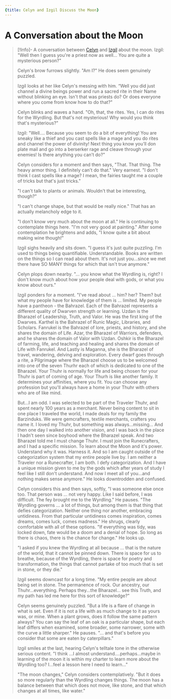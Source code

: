 ```yaml
---
{title: Celyn and Izgil Discuss the Moon}
---
```


# A Conversation about the Moon

>[!Info]- A conversation between [Celyn](<../../../../people/pcs/cleenseau/celyn.md>) and [Izgil](<../../../../people/pcs/cleenseau/izgil-moonseeker.md>) about the moon. 
> Izgil:  "Well then I guess you're a priest now as well... You are quite a mysterious person?"
>
>Celyn's brow furrows slightly. "Am I?" He does seem genuinely puzzled. 
>
>Izgil looks at her like Celyn's messing with him. “Well you did just channel a divine beings power and run a sacred rite in their Name without blinking an eye. Isn't that was priests do? Or does everyone where you come from know how to do that?"
>
>Celyn blinks and waves a hand. "Oh, that, the rites. Yes, I can do rites for the Wyrdling. But that's not mysterious! Why would you think that's mysterious?" 
>
>Izgil: "Well…. Because you seem to do a bit of everything! You are sneaky like a thief and you cast spells like a mage and you do rites and channel the power of divinity! Next thing you know you’ll don plate mail and go into a berserker rage and cleave through your enemies! Is there anything you can’t do?"
>
>Celyn considers for a moment and then says, "That. That thing. The heavy armor thing. I definitely can't do that." Very earnest. "I don't think I cast spells like a mage? I mean, the fairies taught me a couple of tricks but that's just tricks." 
>
>"I can't talk to plants or animals. Wouldn't that be interesting, though?" 
>
>"I can't change shape, but that would be really nice." That has an actually melancholy edge to it. 
>
>"I don't know very much about the moon at all." He is continuing to contemplate things here. "I'm not very good at painting." After some contemplation he brightens and adds, "I know quite a bit about making wine though!"
>
>Izgil sighs heavily and sits down. "I guess it's just quite puzzling. I'm used to things being quantifiable. Understandable. Books are written on the things so I can read about them. It's not just you...since we met there have SO MANY things for which that isn't true anymore."
>
>Celyn plops down nearby. "... you know what the Wyrdling is, right? I don't know much about how your people deal with gods, or what you know about ours."
>
>Izgil ponders for a moment. "I've read about ... him? her? Them? but what my people have for knowledge of them is ... limited. My people have a pantheon - the Bahrazel. Each of the Bahrazel represents a different quality of Dwarven strength or learning. Uzdan is the Bharazel of Leadership, Truth, and Valor. He was the first king of the Dwarves. Karthel is the Bahrazel of Runic Magic, Libraries, and Scholars. Fanrukel is the Bahrazel of lore, priests, and history, and she shares the domain of Life. Azar, the Bharazel of Warriors, defenders, and he shares the domain of Valor with Uzdan. Oshkir is the Bharazel of farming, life, and teaching and healing and shares the domain of Life with Fanrukel. And Lastly is Maganna, she is the Bharazel of travel, wandering, delving and exploration. Every dwarf goes through a rite, a Pilgrimage where the Bharazel choose us to be welcomed into one of the seven Thurhr each of which is dedicated to one of the Bharazel. Your Thuhr is normally for life and being chosen for your Thuhr is part of coming of age. Your Thurh is like another family. It determines your affinities, where you fit. You can choose any profession but you'll always have a home in your Thuhr with others who are of like mind.
>
>But...I am odd. I was selected to be part of the Traveler Thuhr, and spent nearly 100 years as a merchant. Never being content to sit in one place I traveled the world, I made deals for my family the Barzinduks. We were gemcrafters, textile merchants, crafters you name it. I loved my Thuhr, but something was always...missing... And then one day I walked into another vision, and I was back in the place I hadn't seen since boyhood where the Bharazel speak. And two Bharazel told me I must change Thuhr. I must join the Runecrafters, and I had a specific mission. To learn about the Moon and it's power. Understand why it was. Harness it. And so I am caught outside of the categorization system that my entire people live by. I am neither a Traveler nor a Runecrafter, I am both. I defy categorization. And I have a unique mission given to me by the gods which after years of study I feel like I still don't understand. And now I meet all of you...and nothing makes sense anymore." He looks downtrodden and confused.
>
>Celyn considers this and then says, softly, "I was someone else once too. That person was ... not very happy. Like I said before, I was difficult. The fey brought me to the Wyrdling." He pauses. "The Wyrdling governs ... a lot of things, but among them is that thing that defies categorization. Neither one thing nor another, embracing untidiness. From that particular untidiness comes inspiration, comes dreams, comes luck, comes madness." He shrugs, clearly comfortable with all of these options. "If everything was tidy, was locked down, fate would be a doom and a denial of hope. So long as there is chaos, there is the chance for change." He looks up.
>
>"I asked if you knew the Wyrdling at all because ... that is the nature of the world, that it cannot be pinned down. There is space for us to breathe, because of the Wyrdling, there is space for poetry and transformation, the things that cannot partake of too much that is set in stone, or they die."
>
>Izgil seems downcast for a long time. "My entire people are about being set in stone. The permanence of rock. Our ancestry, our Thuhr...everything. Perhaps they...the Bharazel... see this Truth, and my path has led me here for this sort of knowledge?" 
>
>Celyn seems genuinely puzzled. "But a life is a flare of change in what is set. Even if it is not a life with as much change to it as yours was, or mine. When a plant grows, does it follow the same pattern always? You can say the leaf of an oak is a particular shape, but each leaf differs when examined, some broader, some narrower, some with the curve a little sharper." He pauses. "... and that's before you consider that some are eaten by caterpillars."
>    
>Izgil smiles at the last, hearing Celyn's telltale tone in the otherwise serious content. "I think ...I almost understand....perhaps...maybe in learning of the moon it is within my charter to learn more about the Wyrdling too? I...feel a lesson here I need to learn..." 
>    
>"The moon changes," Celyn considers contemplatively. "But it does so more regularly than the Wyrdling changes things. The moon has a balance between that which does not move, like stone, and that which changes at all times, like water."
